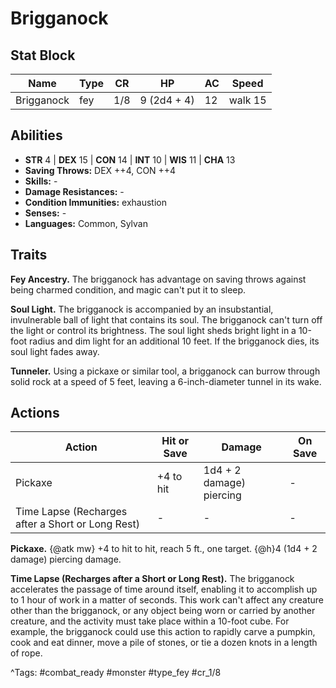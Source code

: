 # Brigganock

## Stat Block

| Name | Type | CR | HP | AC | Speed |
|------|------|----|----|----|-------|
| Brigganock | fey | 1/8 | 9 (2d4 + 4) | 12 | walk 15 |

## Abilities

- **STR** 4 | **DEX** 15 | **CON** 14 | **INT** 10 | **WIS** 11 | **CHA** 13
- **Saving Throws:** DEX ++4, CON ++4  
- **Skills:** -  
- **Damage Resistances:** -  
- **Condition Immunities:** exhaustion  
- **Senses:** -  
- **Languages:** Common, Sylvan

## Traits

**Fey Ancestry.** The brigganock has advantage on saving throws against being charmed condition, and magic can't put it to sleep.

**Soul Light.** The brigganock is accompanied by an insubstantial, invulnerable ball of light that contains its soul. The brigganock can't turn off the light or control its brightness. The soul light sheds bright light in a 10-foot radius and dim light for an additional 10 feet. If the brigganock dies, its soul light fades away.

**Tunneler.** Using a pickaxe or similar tool, a brigganock can burrow through solid rock at a speed of 5 feet, leaving a 6-inch-diameter tunnel in its wake.


## Actions

| Action | Hit or Save | Damage | On Save |
|--------|--------------|--------|----------|
| Pickaxe | +4 to hit | 1d4 + 2 damage) piercing | - |
| Time Lapse (Recharges after a Short or Long Rest) | - | - | - |

**Pickaxe.** {@atk mw} +4 to hit to hit, reach 5 ft., one target. {@h}4 (1d4 + 2 damage) piercing damage.

**Time Lapse (Recharges after a Short or Long Rest).** The brigganock accelerates the passage of time around itself, enabling it to accomplish up to 1 hour of work in a matter of seconds. This work can't affect any creature other than the brigganock, or any object being worn or carried by another creature, and the activity must take place within a 10-foot cube. For example, the brigganock could use this action to rapidly carve a pumpkin, cook and eat dinner, move a pile of stones, or tie a dozen knots in a length of rope.


^Tags: #combat_ready #monster #type_fey #cr_1/8